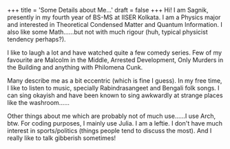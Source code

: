 +++
title = 'Some Details about Me...'
draft = false
+++
Hi! I am Sagnik, presently in my fourth year of BS-MS at IISER Kolkata. I am a Physics major and interested in Theoretical Condensed Matter and Quantum Information. I also like some Math......but not with much rigour (huh, typical physicist tendency perhaps?). 


I like to laugh a lot and have watched quite a few comedy series. Few of my favourite are Malcolm in the Middle, Arrested Development, Only Murders in the Building and anything with Philomena Cunk.

Many describe me as a bit eccentric (which is fine I guess). In my free time, I like to listen to music, specially Rabindrasangeet and Bengali folk songs. I can sing okayish and have been known to sing awkwardly at strange places like the washroom......

Other things about me which are probably not of much use......I use Arch, btw. For coding purposes, I mainly use Julia. I am a leftie. I don't have much interest in sports/politics (things people tend to discuss the most). And I really like to talk gibberish sometimes!
